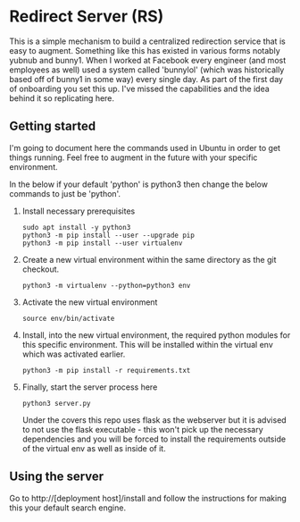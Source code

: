 
# Redirect Server (RS) 

This is a simple mechanism to build a centralized redirection service that is easy to augment.  Something like this has existed in various forms notably yubnub and bunny1.  When I worked at Facebook every engineer (and most employees as well) used a system called 'bunnylol' (which was historically based off of bunny1 in some way) every single day.  As part of the first day of onboarding you set this up.  I've missed the capabilities and the idea behind it so replicating here.

## Getting started

I'm going to document here the commands used in Ubuntu in order to get things running.  Feel free to augment in the future with your specific environment.

In the below if your default 'python' is python3 then change the below commands to just be 'python'.

1. Install necessary prerequisites
   ```
   sudo apt install -y python3
   python3 -m pip install --user --upgrade pip
   python3 -m pip install --user virtualenv
   ```
1. Create a new virtual environment within the same directory as the git checkout.
   ```
   python3 -m virtualenv --python=python3 env
   ```
1. Activate the new virtual environment
   ```
   source env/bin/activate
   ```
1. Install, into the new virtual environment, the required python modules for this specific environment.  This will be installed within the virtual env which was activated earlier.
   ```
   python3 -m pip install -r requirements.txt
   ```
1. Finally, start the server process here
   ```
   python3 server.py
   ```
   Under the covers this repo uses flask as the webserver but it is advised to not use the flask executable - this won't pick up the necessary dependencies and you will be forced to install the requirements outside of the virtual env as well as inside of it.

## Using the server

Go to http://[deployment host]/install and follow the instructions for making this your default search engine.

